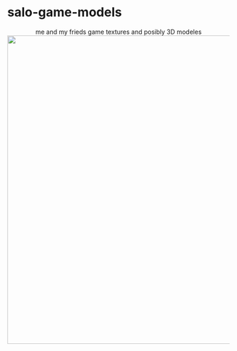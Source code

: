 # salo-game-models
<div id="header" align="center">
  me and my frieds game textures and posibly 3D modeles
  <img src="https://media.giphy.com/media/m7uHEe1Gse6fxmoX7E/giphy.gif" width="700"/>
</div>
